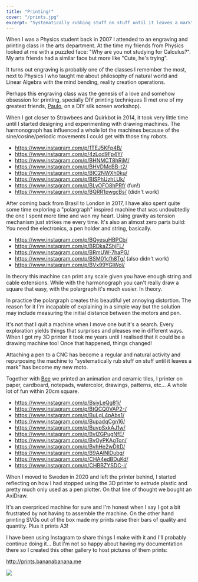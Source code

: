 ```yaml
---
title: "Printing!"
cover: "/prints.jpg"
excerpt: "Systematically rubbing stuff on stuff until it leaves a mark"
---
```


When I was a Physics student back in 2007 I attended to an engraving and printing class in the arts department. At the time my friends from Physics looked at me with a puzzled face: "Why are you not studying for Calculus?". My arts friends had a similar face but more like "Cute, he's trying".

It turns out engraving is probably one of the classes I remember the most, next to Physics I who taught me about philosophy of natural world and Linear Algebra with the mind bending, reality creation operations.

Perhaps this engraving class was the genesis of a love and somehow obsession for printing, specially DIY printing techniques (I met one of my greatest friends, [Paulo](https://www.creativebrief.com/bite/paulo-barcelos), on a DIY silk screen workshop).

When I got closer to Strawbees and Quirkbot in 2014, it took very little time until I started designing and experimenting with drawing machines. The harmonograph has influenced a whole lot the machines because of the sine/cosine/periodic movements I could get with those tiny robots.

- https://www.instagram.com/p/1TEJ5KFp4B/
- https://www.instagram.com/p/4zLod9Fp4Y/
- https://www.instagram.com/p/BHNMCT8hRjM/
- https://www.instagram.com/p/BHVDMcBB-t2/
- https://www.instagram.com/p/BIC2NWXh0ku/
- https://www.instagram.com/p/BISPhUzhLUk/
- https://www.instagram.com/p/BLyOFO8hPRf/ (fun!)
- https://www.instagram.com/p/BQRR1pwgcBs/ (didn't work)

After coming back from Brasil to London in 2017, I have also spent quite some time exploring a "polargraph" inspired machine that was undoubtedly the one I spent more time and won my heart. Using gravity as tension mechanism just strikes me every time. It's also an almost zero parts build: You need the electronics, a pen holder and string, basically.

- https://www.instagram.com/p/BQyesuHBPCb/
- https://www.instagram.com/p/BRDkaZShjFL/
- https://www.instagram.com/p/BRmUW-7haPG/
- https://www.instagram.com/p/BSM01cfh8Tg/ (also didn't work)
- https://www.instagram.com/p/BVx99YGlWol/


In theory this machine can print any scale given you have enough string and cable extensions. While with the harmonograph you can't really draw a square that easy, with the polargraph it's much easier. In theory.

In practice the polargraph creates this beautiful yet annoying distortion. The reason for it I'm incapable of explaining in a simple way but the solution may include measuring the initial distance between the motors and pen.

It's not that I quit a machine when I move one but it's a search. Every exploration yields things that surprises and pleases me in different ways. When I got my 3D printer it took me years until I realised that it could be a drawing machine too! Once that happened, things changed!

Attaching a pen to a CNC has become a regular and natural activity and repurposing the machine to "systematically rub stuff on stuff until it leaves a mark" has become my new moto.

Together with [Bee](http://www.beegrandinetti.com/) we printed an animation and ceramic tiles, I printer on paper, cardboard, notepads, watercolor, drawings, patterns, etc... A whole lot of fun within 20cm square.

- https://www.instagram.com/p/BsiyLeQg81i/
- https://www.instagram.com/p/BtQCQ0VAP2-/
- https://www.instagram.com/p/BuLgL4pAbs1/
- https://www.instagram.com/p/BupadqCgn16/
- https://www.instagram.com/p/BuvpSxkAJ1w/
- https://www.instagram.com/p/BvIZGPugNfE/
- https://www.instagram.com/p/BvOyPKAgTon/
- https://www.instagram.com/p/BvhHe2wDItD/
- https://www.instagram.com/p/B9AAlNlDubg/
- https://www.instagram.com/p/CHA4edBDuKd/
- https://www.instagram.com/p/CHBBZYSDC-i/

When I moved to Sweden in 2020 and left the printer behind, I started reflecting on how I had stopped using the 3D printer to extrude plastic and pretty much only used as a pen plotter. On that line of thought we bought an AxiDraw.

It's an overpriced machine for sure and I'm honest when I say I got a bit frustrated by not having to assemble the machine. On the other hand printing SVGs out of the box made my prints raise their bars of quality and quantity. Plus it prints A3!

I have been using Instagram to share things I make with it and I'll probably continue doing it... But I'm not so happy about having my documentation there so I created this other gallery to host pictures of them prints:

http://prints.bananabanana.me

[![](/prints.jpg)](http://prints.bananabanana.me)
